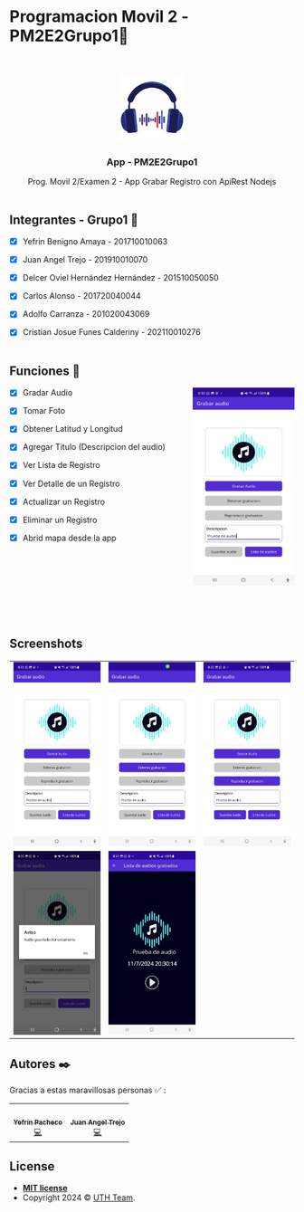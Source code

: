 # Programacion Movil 2 -PM2E2Grupo1📱

<br />
<p align="center">
  <a href="#">
    <img src="images/icono.png" width="120px" alt="Logo">
  </a>

<h3 align="center">App - PM2E2Grupo1</h3>

  <p align="center">
    Prog. Movil 2/Examen 2 - App Grabar Registro con ApiRest Nodejs
    <br />
    <br />
  </p>
</p>

## Integrantes - Grupo1 📱

- [x] Yefrin Benigno Amaya - 201710010063
- [x] Juan Angel Trejo - 201910010070
- [x] Delcer Oviel Hernández Hernández - 201510050050
- [x] Carlos Alonso - 201720040044
- [x] Adolfo Carranza - 201020043069
- [x] Cristian Josue Funes Calderiny - 202110010276
<br><br>


## Funciones 📱
<img src="images/1.jpg" width="180" height="350px" align="right" hspace="0" />

- [x] Gradar Audio
- [x] Tomar Foto
- [x] Obtener Latitud y Longitud
- [x] Agregar Titulo (Descripcion del audio)
- [x] Ver Lista de Registro
- [x] Ver Detalle de un Registro
- [x] Actualizar un Registro
- [x] Eliminar un Registro
- [x] Abrid mapa desde la app
<br><br><br><br><br><br><br><br><br>



## Screenshots

<table>
  	<tr>
	<td align="center"><img src="images/1.jpg" /></td>
	<td align="center"><img src="images/2.jpg" /></td>
	<td align="center"><img src="images/3.jpg" /></td>
	</tr>
 	<tr>
	<td align="center"><img src="images/4.jpg" /></td>
	<td align="center"><img src="images/5.jpg" /></td>	
	</tr>
</td>
	  

</table>


## Autores ✒️

Gracias a estas maravillosas personas ✅ :


<table>
  <tr>
    <td align="center"><a href="https://github.com/yefrinp"><img src="https://avatars.githubusercontent.com/u/37988731?v=4" width="100px;" alt=""/><br /><sub><b>Yefrin Pacheco</b></sub></a><br /><a href="https://github.com/yefrinp" title="Code">💻</a></td>		
    <td align="center"><a href="https://github.com/ATrejo98"><img src="https://avatars.githubusercontent.com/u/119873227?v=4" width="100px;" alt=""/><br /><sub><b>Juan Angel Trejo</b></sub></a><br /><a href="https://github.com/ATrejo98" title="Code">💻</a></td>
    
</table>

## License

- **[MIT license](http://opensource.org/licenses/mit-license.php)**
- Copyright 2024 © <a href="#" >UTH Team</a>.


